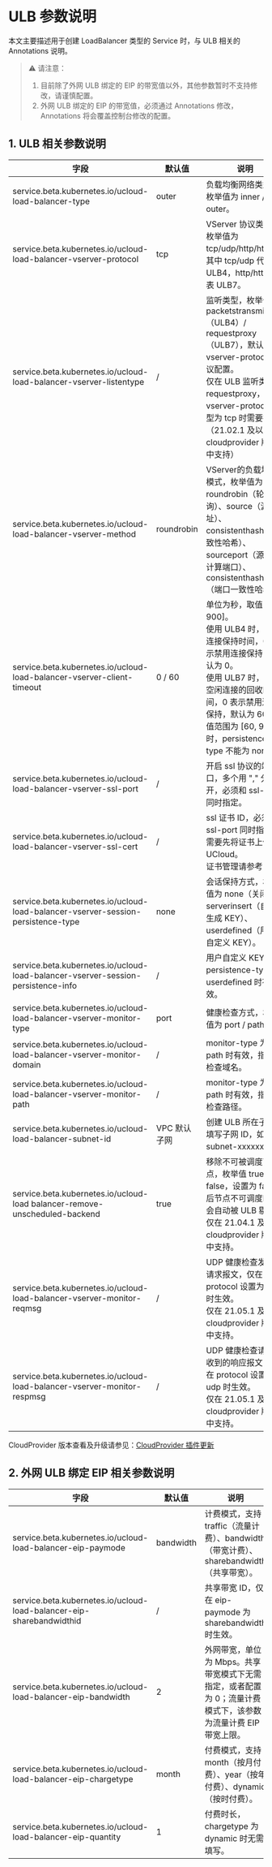# ULB 参数说明

本文主要描述用于创建 LoadBalancer 类型的 Service 时，与 ULB 相关的 Annotations 说明。

> ⚠️ 请注意：
> 1. 目前除了外网 ULB 绑定的 EIP 的带宽值以外，其他参数暂时不支持修改，请谨慎配置。
> 2. 外网 ULB 绑定的 EIP 的带宽值，必须通过 Annotations 修改，Annotations 将会覆盖控制台修改的配置。

## 1. ULB 相关参数说明

|字段|默认值|说明|
|----|----|----|
|service.beta.kubernetes.io/ucloud-load-balancer-type|outer|负载均衡网络类型，枚举值为 inner / outer。|
|service.beta.kubernetes.io/ucloud-load-balancer-vserver-protocol|tcp|VServer 协议类型，枚举值为 tcp/udp/http/https，其中 tcp/udp 代表 ULB4，http/https 代表 ULB7。 |
|service.beta.kubernetes.io/ucloud-load-balancer-vserver-listentype|/|监听类型，枚举值为 packetstransmit（ULB4）/ requestproxy（ULB7），默认跟随 vserver-protocol 协议配置。<br>仅在 ULB 监听类型为 requestproxy，且 vserver-protocol 类型为 tcp 时需要指定（21.02.1 及以后 cloudprovider 版本中支持）|
|service.beta.kubernetes.io/ucloud-load-balancer-vserver-method|roundrobin|VServer的负载均衡模式，枚举值为 roundrobin（轮询）、source（源地址）、consistenthash（一致性哈希）、sourceport（源地址计算端口）、consistenthashport（端口一致性哈希）。|
|service.beta.kubernetes.io/ucloud-load-balancer-vserver-client-timeout|0 / 60|单位为秒，取值[60, 900]。<br>使用 ULB4 时，表示连接保持时间，0 表示禁用连接保持，默认为 0。<br>使用 ULB7 时，表示空闲连接的回收时间，0 表示禁用连接保持，默认为 60，取值范围为 [60, 900] 时，persistence-type 不能为 none。|
|service.beta.kubernetes.io/ucloud-load-balancer-vserver-ssl-port|/|开启 ssl 协议的端口，多个用 "," 分隔开，必须和 ssl-cert 同时指定。|
|service.beta.kubernetes.io/ucloud-load-balancer-vserver-ssl-cert|/|ssl 证书 ID，必须和 ssl-port 同时指定，需要先将证书上传至 UCloud。<br>证书管理请参考：|
|service.beta.kubernetes.io/ucloud-load-balancer-vserver-session-persistence-type|none|会话保持方式，枚举值为 none（关闭）、serverinsert（自动生成 KEY）、userdefined（用户自定义 KEY）。|
|service.beta.kubernetes.io/ucloud-load-balancer-vserver-session-persistence-info|/|用户自定义 KEY，persistence-type 为 userdefined 时有效。|
|service.beta.kubernetes.io/ucloud-load-balancer-vserver-monitor-type|port|健康检查方式，枚举值为 port / path。|
|service.beta.kubernetes.io/ucloud-load-balancer-vserver-monitor-domain|/|monitor-type 为 path 时有效，指 http 检查域名。|
|service.beta.kubernetes.io/ucloud-load-balancer-vserver-monitor-path|/|monitor-type 为 path 时有效，指 http 检查路径。|
|service.beta.kubernetes.io/ucloud-load-balancer-subnet-id|VPC 默认子网|创建 ULB 所在子网，填写子网 ID，如 subnet-xxxxxxxx。|
|service.beta.kubernetes.io/ucloud-load balancer-remove-unscheduled-backend|true|移除不可被调度节点，枚举值 true / false，设置为 false 后节点不可调度时不会自动被 ULB 剔除。<br>仅在 21.04.1 及以后 cloudprovider 版本中支持。|
|service.beta.kubernetes.io/ucloud-load-balancer-vserver-monitor-reqmsg|/|UDP 健康检查发出的请求报文，仅在 protocol 设置为 udp 时生效。<br>仅在 21.05.1 及以后 cloudprovider 版本中支持。|
|service.beta.kubernetes.io/ucloud-load-balancer-vserver-monitor-respmsg|/|UDP 健康检查请求应收到的响应报文，仅在 protocol 设置为 udp 时生效。<br>仅在 21.05.1 及以后 cloudprovider 版本中支持。|

CloudProvider 版本查看及升级请参见：[CloudProvider 插件更新](/uk8s/service/cp_update)

## 2. 外网 ULB 绑定 EIP 相关参数说明

|字段|默认值|说明|
|----|----|----|
|service.beta.kubernetes.io/ucloud-load-balancer-eip-paymode|bandwidth|计费模式，支持 traffic（流量计费）、bandwidth（带宽计费）、sharebandwidth（共享带宽）。|
|service.beta.kubernetes.io/ucloud-load-balancer-eip-sharebandwidthid|/|共享带宽 ID，仅在 eip-paymode 为 sharebandwidth 时生效。|
|service.beta.kubernetes.io/ucloud-load-balancer-eip-bandwidth|2|外网带宽，单位为 Mbps。共享带宽模式下无需指定，或者配置为 0；流量计费模式下，该参数为流量计费 EIP 带宽上限。|
|service.beta.kubernetes.io/ucloud-load-balancer-eip-chargetype|month|付费模式，支持 month（按月付费）、year（按年付费）、dynamic（按时付费）。|
|service.beta.kubernetes.io/ucloud-load-balancer-eip-quantity|1|付费时长，chargetype 为 dynamic 时无需填写。|


<!--### 内网ULB4

```yaml
    # 负载均衡器类型，必须指定，枚举值为inner或outer，此处应为inner;
    service.beta.kubernetes.io/ucloud-load-balancer-type
    # tcp和udp均代表ULB4，https和http均代表ULB7；
    service.beta.kubernetes.io/ucloud-load-balancer-vserver-protocol
    # VServer负载均衡模式
    service.beta.kubernetes.io/ucloud-load-balancer-vserver-method
    # 空闲连接的回收时间
    service.beta.kubernetes.io/ucloud-load-balancer-vserver-client-timeout
    # 对于ULB4而言，不论容器端口类型是tcp还是udp，均建议显式声明为port。
    service.beta.kubernetes.io/ucloud-load-balancer-vserver-monitor-type: "port"
    # 代表 UDP 健康检查发出的请求报文，仅在 protocol 设置为 udp 时生效
    service.beta.kubernetes.io/ucloud-loadbalancer-vserver-monitor-reqmsg
    # 代表 UDP 健康检查请求应收到的响应报文，，仅在 protocol 设置为 udp 时生效
    service.beta.kubernetes.io/ucloud-loadbalancer-vserver-monitor-respmsg
    # 控制创建ULB所在子网，填写子网ID，不填写使用VPC默认子网
    service.beta.kubernetes.io/ucloud-load-balancer-subnet-id: "subnet-xxxx" 
```

**Annotations 详解**


* service.beta.kubernetes.io/ucloud-load-balancer-type 


负载均衡器的网络类型，枚举值为inner或outer，默认为outer。对于需要被VPC内网访问的Service而言，此key必须指定，且value必须为inner


* service.beta.kubernetes.io/ucloud-load-balancer-vserver-protocol 

tcp和udp均代表ULB4，https和http均代表ULB7；vserver的实际protocol由该值和Service protocol共同决定。如果Service的protocol为tcp，且vserver-protocol为tcp或udp，则最终vserver为tcp；如果Service的protocol为tcp，而vserver-protocol为https或https，则Vserver的协议为http或https。

* service.beta.kubernetes.io/ucloud-load-balancer-vserver-method 

VServer的负载均衡模式，枚举值为roundrobin（轮询）、source（源地址）、consistenthash（一致性哈希）、sourceport（源地址计算端口）、consistenthashport（端口一致性哈希），默认为roundrobin。


* service.beta.kubernetes.io/ucloud-load-balancer-vserver-client-timeout 

listentype为packetstransmit时表示连接保持的时间，单位为秒，取值范围：[60，900]，0表示禁用连接保持，默认为0。

### 外网ULB4
```yaml
    # tcp和udp均代表ULB4，https和http均代表ULB7；
    service.beta.kubernetes.io/ucloud-load-balancer-vserver-protocol: "TCP"  
    # VServer负载均衡模式
    service.beta.kubernetes.io/ucloud-load-balancer-vserver-method   
    # 空闲连接的回收时间
    service.beta.kubernetes.io/ucloud-load-balancer-vserver-client-timeout  
    # 对于ULB4而言，不论容器端口类型是tcp还是udp，均建议显式声明为port。
    service.beta.kubernetes.io/ucloud-load-balancer-vserver-monitor-type: "port"
    # 代表 UDP 健康检查发出的请求报文，仅在 protocol 设置为 udp 时生效
    service.beta.kubernetes.io/ucloud-loadbalancer-vserver-monitor-reqmsg
    # 代表 UDP 健康检查请求应收到的响应报文，，仅在 protocol 设置为 udp 时生效
    service.beta.kubernetes.io/ucloud-loadbalancer-vserver-monitor-respmsg
```
**Annotations 详解**

* service.beta.kubernetes.io/ucloud-load-balancer-vserver-protocol 

tcp和udp均代表ULB4，https和http均代表ULB7；

* service.beta.kubernetes.io/ucloud-load-balancer-vserver-method 

VServer的负载均衡模式，枚举值为roundrobin（轮询）、source（源地址）、consistenthash（一致性哈希）、sourceport（源地址计算端口）、consistenthashport（端口一致性哈希），默认为roundrobin。如Vserver实例的协议为udp，则不需要指明。


* service.beta.kubernetes.io/ucloud-load-balancer-vserver-client-timeout 

ListenType为packetstransmit时表示连接保持的时间，单位为秒，取值范围：[60，900]，0表示禁用连接保持，默认为0。

### 外网ULB7

```yaml
    # 协议类型，tcp和udp均表示ULB4,https和http均表示ULB7
    service.beta.kubernetes.io/ucloud-load-balancer-vserver-protocol: "HTTPS" 
    # ssl证书id
    service.beta.kubernetes.io/ucloud-load-balancer-vserver-ssl-cert: "ssl-b103etqy"
    # 开启ssl协议的端口，多个用","分隔开，必须和ssl-cert同时指定
    service.beta.kubernetes.io/ucloud-load-balancer-vserver-ssl-port: "443"
    # VServer负载均衡模式
    service.beta.kubernetes.io/ucloud-load-balancer-vserver-method    
    ## VServer会话保持方式
    service.beta.kubernetes.io/ucloud-load-balancer-vserver-session-persistence-type  
    ## 用户自定义String，会话保持方式为userdefined有效
    service.beta.kubernetes.io/ucloud-load-balancer-vserver-session-persistence-info 
    ## 空闲连接的回收时间
    service.beta.kubernetes.io/ucloud-load-balancer-vserver-client-timeout   
    ## 健康检查类型
    service.beta.kubernetes.io/ucloud-load-balancer-vserver-monitor-type 
    ## HTTP检查域名
    service.beta.kubernetes.io/ucloud-load-balancer-vserver-monitor-domain 
    ## HTTP检查路径
    service.beta.kubernetes.io/ucloud-load-balancer-vserver-monitor-path 
```

**Annotations 详解**

* service.beta.kubernetes.io/ucloud-load-balancer-vserver-protocol 

ULB类型，tcp和udp均表示ULB4,https和http均表示ULB7

* service.beta.kubernetes.io/ucloud-load-balancer-vserver-ssl-cert

SSL证书Id

* service.beta.kubernetes.io/ucloud-load-balancer-vserver-method 

VServer的负载均衡模式，枚举值为roundrobin（轮询）、source（源地址），默认为roundrobin。

* service.beta.kubernetes.io/ucloud-load-balancer-vserver-session-persistence-type

VServer会话保持方式,枚举值为none（关闭），serverinsert（自动生成KEY），userdefined（用户自定义KEY），默认为none。

* service.beta.kubernetes.io/ucloud-load-balancer-vserver-session-persistence-info

用户自定义KEY，会话保持方式为userdefined时有效

* service.beta.kubernetes.io/ucloud-load-balancer-vserver-client-timeout 

ListenType为RequestProxy时表示空闲连接的回收时间，单位为秒，取值范围：[60，900]，0表示禁用连接保持，默认为60。取值范围为60-900时，persistence-type不能为none。

* service.beta.kubernetes.io/ucloud-load-balancer-vserver-monitor-type 

健康检查方式，枚举值为port或path,默认为port。

* service.beta.kubernetes.io/ucloud-load-balancer-vserver-monitor-domain 

健康检查方式为path时有效，指http检查域名。

* service.beta.kubernetes.io/ucloud-load-balancer-vserver-monitor-path 

健康检查方式为path时有效，指http检查路径。

### 外网ULB绑定的EIP注释

```yaml
    # 计费模式，支持traffic（流量计费）、bandwidth（带宽计费）、sharebandwidth（共享带宽），默认为bandwidth
    service.beta.kubernetes.io/ucloud-load-balancer-eip-paymode: "sharebandwidth" 
    # 共享带宽id
    service.beta.kubernetes.io/ucloud-load-balancer-eip-sharebandwidthid: "bwshare-d8dklw" 
    # 外网带宽，共享带宽模式下无需指定，或者配置为0，默认为 2Mbps，流量计费模式下，该参数为流量计费 EIP 带宽上限
    # 外网带宽必须通过 annotation 修改，直接控制台修改将不生效
    service.beta.kubernetes.io/ucloud-load-balancer-eip-bandwidth: "2" 
    # 付费模式，支持month（按月付费），year（按年付费），dynamic（按时付费）
    service.beta.kubernetes.io/ucloud-load-balancer-eip-chargetype: "month"
    # 付费时长，默认为1，chargetype为dynamic时无需填写。
    service.beta.kubernetes.io/ucloud-load-balancer-eip-quantity: "1" 
```
-->
